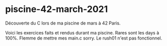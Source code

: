# piscine-42-march-2021
Découverte du C lors de ma piscine de mars à 42 Paris.

Voici les exercices faits et rendus durant ma piscine. Rares sont les days à 100%. Flemme de mettre mes main.c sorry. Le rush01 n'est pas fonctionnel. 

